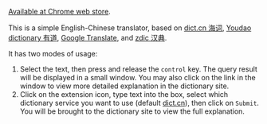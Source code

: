 [Available at Chrome web store](https://chrome.google.com/webstore/detail/english-chinese-dictionar/mhfedeapmfofjbbmgiangfhnadgloemk).

This is a simple English-Chinese translator, based on
[dict.cn 海词](http://dict.cn), [Youdao dictionary 有道](http://dict.youdao.com),
[Google Translate](https://translate.google.com/), and [zdic 汉典](http://www.zdic.net/).

It has two modes of usage:

1. Select the text, then press and release the `control` key.  The query result
   will be displayed in a small window.  You may also click on the link in the
   window to view more detailed explanation in the dictionary site.
1. Click on the extension icon, type text into the box, select which
   dictionary service you want to use (default [dict.cn](http://dict.cn)), then click on
   `Submit`.  You will be brought to the dictionary site to view the full
   explanation.
